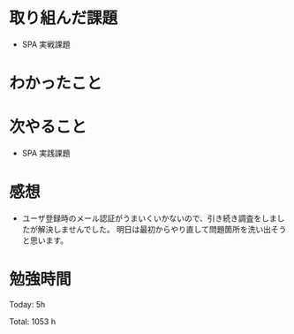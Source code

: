 # 取り組んだ課題

- SPA 実戦課題

# わかったこと

# 次やること

- SPA 実践課題

# 感想

- ユーザ登録時のメール認証がうまいくいかないので、引き続き調査をしましたが解決しませんでした。
  明日は最初からやり直して問題箇所を洗い出そうと思います。

# 勉強時間

Today: 5h

Total: 1053 h
